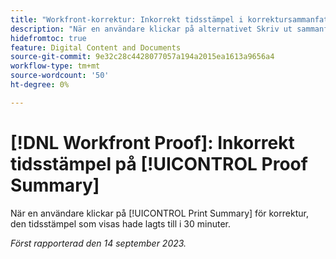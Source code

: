 ```yaml
---
title: "Workfront-korrektur: Inkorrekt tidsstämpel i korrektursammanfattning"
description: "När en användare klickar på alternativet Skriv ut sammanfattning för korrektur lade tidsstämpeln till 30 minuter."
hidefromtoc: true
feature: Digital Content and Documents
source-git-commit: 9e32c28c4428077057a194a2015ea1613a9656a4
workflow-type: tm+mt
source-wordcount: '50'
ht-degree: 0%

---
```



# [!DNL Workfront Proof]: Inkorrekt tidsstämpel på [!UICONTROL Proof Summary]

När en användare klickar på [!UICONTROL Print Summary] för korrektur, den tidsstämpel som visas hade lagts till i 30 minuter.

_Först rapporterad den 14 september 2023._
